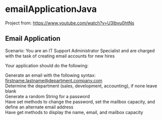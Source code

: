 # emailApplicationJava

Project from: https://www.youtube.com/watch?v=U3Ibvu0htNs

<h2>Email Application</h2>

Scenario: You are an IT Support Administrator Specialist and are charged with the task of creating email accounts for new hires

Your application should do the following:

Generate an email with the following syntax: firstname.lastname@department.company.com <br />
Determine the department (sales, development, accounting), if none leave blank <br />
Generate a random String for a password <br />
Have set methods to change the password, set the mailbox capacity, and define an alternate email address <br />
Have get methods to display the name, email, and mailbox capacity <br />
